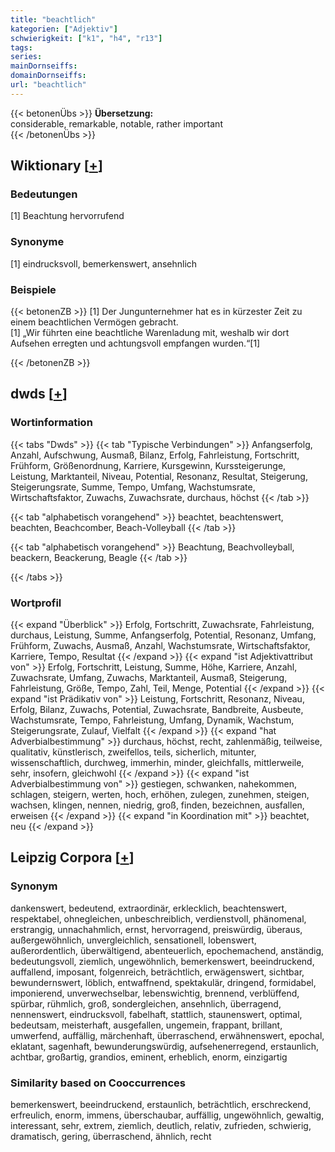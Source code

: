 ```yaml
---
title: "beachtlich"
kategorien: ["Adjektiv"]
schwierigkeit: ["k1", "h4", "r13"]
tags:
series:
mainDornseiffs:
domainDornseiffs:
url: "beachtlich"
---
```


{{< betonenÜbs >}}
**Übersetzung:**  
considerable, remarkable, notable, rather important  
{{< /betonenÜbs >}}

## Wiktionary [[+](https://de.wiktionary.org/wiki/beachtlich)]

### Bedeutungen
[1] Beachtung hervorrufend  

### Synonyme
[1] eindrucksvoll, bemerkenswert, ansehnlich  

### Beispiele
{{< betonenZB >}}
[1] Der Jungunternehmer hat es in kürzester Zeit zu einem beachtlichen Vermögen gebracht.  
[1] „Wir führten eine beachtliche Warenladung mit, weshalb wir dort Aufsehen erregten und achtungsvoll empfangen wurden.“[1]  

{{< /betonenZB >}}


## dwds [[+](https://www.dwds.de/wb/beachtlich)]

### Wortinformation
{{< tabs "Dwds" >}}
{{< tab "Typische Verbindungen" >}}
Anfangserfolg, Anzahl, Aufschwung, Ausmaß, Bilanz, Erfolg, Fahrleistung, Fortschritt, Frühform, Größenordnung, Karriere, Kursgewinn, Kurssteigerunge, Leistung, Marktanteil, Niveau, Potential, Resonanz, Resultat, Steigerung, Steigerungsrate, Summe, Tempo, Umfang, Wachstumsrate, Wirtschaftsfaktor, Zuwachs, Zuwachsrate, durchaus, höchst
{{< /tab >}}

{{< tab "alphabetisch vorangehend" >}}
beachtet, beachtenswert, beachten, Beachcomber, Beach-Volleyball
{{< /tab >}}

{{< tab "alphabetisch vorangehend" >}}
Beachtung, Beachvolleyball, beackern, Beackerung, Beagle
{{< /tab >}}

{{< /tabs >}}

### Wortprofil
{{< expand "Überblick" >}} Erfolg, Fortschritt, Zuwachsrate, Fahrleistung, durchaus, Leistung, Summe, Anfangserfolg, Potential, Resonanz, Umfang, Frühform, Zuwachs, Ausmaß, Anzahl, Wachstumsrate, Wirtschaftsfaktor, Karriere, Tempo, Resultat {{< /expand >}}
{{< expand "ist Adjektivattribut von" >}} Erfolg, Fortschritt, Leistung, Summe, Höhe, Karriere, Anzahl, Zuwachsrate, Umfang, Zuwachs, Marktanteil, Ausmaß, Steigerung, Fahrleistung, Größe, Tempo, Zahl, Teil, Menge, Potential {{< /expand >}}
{{< expand "ist Prädikativ von" >}} Leistung, Fortschritt, Resonanz, Niveau, Erfolg, Bilanz, Zuwachs, Potential, Zuwachsrate, Bandbreite, Ausbeute, Wachstumsrate, Tempo, Fahrleistung, Umfang, Dynamik, Wachstum, Steigerungsrate, Zulauf, Vielfalt {{< /expand >}}
{{< expand "hat Adverbialbestimmung" >}} durchaus, höchst, recht, zahlenmäßig, teilweise, qualitativ, künstlerisch, zweifellos, teils, sicherlich, mitunter, wissenschaftlich, durchweg, immerhin, minder, gleichfalls, mittlerweile, sehr, insofern, gleichwohl {{< /expand >}}
{{< expand "ist Adverbialbestimmung von" >}} gestiegen, schwanken, nahekommen, schlagen, steigern, werten, hoch, erhöhen, zulegen, zunehmen, steigen, wachsen, klingen, nennen, niedrig, groß, finden, bezeichnen, ausfallen, erweisen {{< /expand >}}
{{< expand "in Koordination mit" >}} beachtet, neu {{< /expand >}}

## Leipzig Corpora [[+](https://corpora.uni-leipzig.de/en/res?word=beachtlich&corpusId=deu_newscrawl-public_2018)]


### Synonym
dankenswert, bedeutend, extraordinär, erklecklich, beachtenswert, respektabel, ohnegleichen, unbeschreiblich, verdienstvoll, phänomenal, erstrangig, unnachahmlich, ernst, hervorragend, preiswürdig, überaus, außergewöhnlich, unvergleichlich, sensationell, lobenswert, außerordentlich, überwältigend, abenteuerlich, epochemachend, anständig, bedeutungsvoll, ziemlich, ungewöhnlich, bemerkenswert, beeindruckend, auffallend, imposant, folgenreich, beträchtlich, erwägenswert, sichtbar, bewundernswert, löblich, entwaffnend, spektakulär, dringend, formidabel, imponierend, unverwechselbar, lebenswichtig, brennend, verblüffend, spürbar, rühmlich, groß, sondergleichen, ansehnlich, überragend, nennenswert, eindrucksvoll, fabelhaft, stattlich, staunenswert, optimal, bedeutsam, meisterhaft, ausgefallen, ungemein, frappant, brillant, umwerfend, auffällig, märchenhaft, überraschend, erwähnenswert, epochal, eklatant, sagenhaft, bewunderungswürdig, aufsehenerregend, erstaunlich, achtbar, großartig, grandios, eminent, erheblich, enorm, einzigartig


### Similarity based on Cooccurrences
bemerkenswert, beeindruckend, erstaunlich, beträchtlich, erschreckend, erfreulich, enorm, immens, überschaubar, auffällig, ungewöhnlich, gewaltig, interessant, sehr, extrem, ziemlich, deutlich, relativ, zufrieden, schwierig, dramatisch, gering, überraschend, ähnlich, recht

